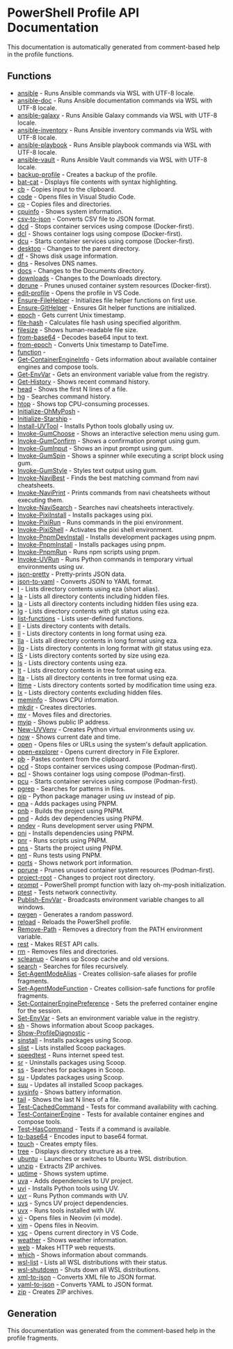 # PowerShell Profile API Documentation

This documentation is automatically generated from comment-based help in the profile functions.

## Functions

- [ansible](ansible.md) - Runs Ansible commands via WSL with UTF-8 locale.
- [ansible-doc](ansible-doc.md) - Runs Ansible documentation commands via WSL with UTF-8 locale.
- [ansible-galaxy](ansible-galaxy.md) - Runs Ansible Galaxy commands via WSL with UTF-8 locale.
- [ansible-inventory](ansible-inventory.md) - Runs Ansible inventory commands via WSL with UTF-8 locale.
- [ansible-playbook](ansible-playbook.md) - Runs Ansible playbook commands via WSL with UTF-8 locale.
- [ansible-vault](ansible-vault.md) - Runs Ansible Vault commands via WSL with UTF-8 locale.
- [backup-profile](backup-profile.md) - Creates a backup of the profile.
- [bat-cat](bat-cat.md) - Displays file contents with syntax highlighting.
- [cb](cb.md) - Copies input to the clipboard.
- [code](code.md) - Opens files in Visual Studio Code.
- [cp](cp.md) - Copies files and directories.
- [cpuinfo](cpuinfo.md) - Shows system information.
- [csv-to-json](csv-to-json.md) - Converts CSV file to JSON format.
- [dcd](dcd.md) - Stops container services using compose (Docker-first).
- [dcl](dcl.md) - Shows container logs using compose (Docker-first).
- [dcu](dcu.md) - Starts container services using compose (Docker-first).
- [desktop](desktop.md) - Changes to the parent directory.
- [df](df.md) - Shows disk usage information.
- [dns](dns.md) - Resolves DNS names.
- [docs](docs.md) - Changes to the Documents directory.
- [downloads](downloads.md) - Changes to the Downloads directory.
- [dprune](dprune.md) - Prunes unused container system resources (Docker-first).
- [edit-profile](edit-profile.md) - Opens the profile in VS Code.
- [Ensure-FileHelper](Ensure-FileHelper.md) - Initializes file helper functions on first use.
- [Ensure-GitHelper](Ensure-GitHelper.md) - Ensures Git helper functions are initialized.
- [epoch](epoch.md) - Gets current Unix timestamp.
- [file-hash](file-hash.md) - Calculates file hash using specified algorithm.
- [filesize](filesize.md) - Shows human-readable file size.
- [from-base64](from-base64.md) - Decodes base64 input to text.
- [from-epoch](from-epoch.md) - Converts Unix timestamp to DateTime.
- [function](function.md) - 
- [Get-ContainerEngineInfo](Get-ContainerEngineInfo.md) - Gets information about available container engines and compose tools.
- [Get-EnvVar](Get-EnvVar.md) - Gets an environment variable value from the registry.
- [Get-History](Get-History.md) - Shows recent command history.
- [head](head.md) - Shows the first N lines of a file.
- [hg](hg.md) - Searches command history.
- [htop](htop.md) - Shows top CPU-consuming processes.
- [Initialize-OhMyPosh](Initialize-OhMyPosh.md) - 
- [Initialize-Starship](Initialize-Starship.md) - 
- [Install-UVTool](Install-UVTool.md) - Installs Python tools globally using uv.
- [Invoke-GumChoose](Invoke-GumChoose.md) - Shows an interactive selection menu using gum.
- [Invoke-GumConfirm](Invoke-GumConfirm.md) - Shows a confirmation prompt using gum.
- [Invoke-GumInput](Invoke-GumInput.md) - Shows an input prompt using gum.
- [Invoke-GumSpin](Invoke-GumSpin.md) - Shows a spinner while executing a script block using gum.
- [Invoke-GumStyle](Invoke-GumStyle.md) - Styles text output using gum.
- [Invoke-NaviBest](Invoke-NaviBest.md) - Finds the best matching command from navi cheatsheets.
- [Invoke-NaviPrint](Invoke-NaviPrint.md) - Prints commands from navi cheatsheets without executing them.
- [Invoke-NaviSearch](Invoke-NaviSearch.md) - Searches navi cheatsheets interactively.
- [Invoke-PixiInstall](Invoke-PixiInstall.md) - Installs packages using pixi.
- [Invoke-PixiRun](Invoke-PixiRun.md) - Runs commands in the pixi environment.
- [Invoke-PixiShell](Invoke-PixiShell.md) - Activates the pixi shell environment.
- [Invoke-PnpmDevInstall](Invoke-PnpmDevInstall.md) - Installs development packages using pnpm.
- [Invoke-PnpmInstall](Invoke-PnpmInstall.md) - Installs packages using pnpm.
- [Invoke-PnpmRun](Invoke-PnpmRun.md) - Runs npm scripts using pnpm.
- [Invoke-UVRun](Invoke-UVRun.md) - Runs Python commands in temporary virtual environments using uv.
- [json-pretty](json-pretty.md) - Pretty-prints JSON data.
- [json-to-yaml](json-to-yaml.md) - Converts JSON to YAML format.
- [l](l.md) - Lists directory contents using eza (short alias).
- [la](la.md) - Lists all directory contents including hidden files.
- [la](la.md) - Lists all directory contents including hidden files using eza.
- [lg](lg.md) - Lists directory contents with git status using eza.
- [list-functions](list-functions.md) - Lists user-defined functions.
- [ll](ll.md) - Lists directory contents with details.
- [ll](ll.md) - Lists directory contents in long format using eza.
- [lla](lla.md) - Lists all directory contents in long format using eza.
- [llg](llg.md) - Lists directory contents in long format with git status using eza.
- [lS](lS.md) - Lists directory contents sorted by size using eza.
- [ls](ls.md) - Lists directory contents using eza.
- [lt](lt.md) - Lists directory contents in tree format using eza.
- [lta](lta.md) - Lists all directory contents in tree format using eza.
- [ltime](ltime.md) - Lists directory contents sorted by modification time using eza.
- [lx](lx.md) - Lists directory contents excluding hidden files.
- [meminfo](meminfo.md) - Shows CPU information.
- [mkdir](mkdir.md) - Creates directories.
- [mv](mv.md) - Moves files and directories.
- [myip](myip.md) - Shows public IP address.
- [New-UVVenv](New-UVVenv.md) - Creates Python virtual environments using uv.
- [now](now.md) - Shows current date and time.
- [open](open.md) - Opens files or URLs using the system's default application.
- [open-explorer](open-explorer.md) - Opens current directory in File Explorer.
- [pb](pb.md) - Pastes content from the clipboard.
- [pcd](pcd.md) - Stops container services using compose (Podman-first).
- [pcl](pcl.md) - Shows container logs using compose (Podman-first).
- [pcu](pcu.md) - Starts container services using compose (Podman-first).
- [pgrep](pgrep.md) - Searches for patterns in files.
- [pip](pip.md) - Python package manager using uv instead of pip.
- [pna](pna.md) - Adds packages using PNPM.
- [pnb](pnb.md) - Builds the project using PNPM.
- [pnd](pnd.md) - Adds dev dependencies using PNPM.
- [pndev](pndev.md) - Runs development server using PNPM.
- [pni](pni.md) - Installs dependencies using PNPM.
- [pnr](pnr.md) - Runs scripts using PNPM.
- [pns](pns.md) - Starts the project using PNPM.
- [pnt](pnt.md) - Runs tests using PNPM.
- [ports](ports.md) - Shows network port information.
- [pprune](pprune.md) - Prunes unused container system resources (Podman-first).
- [project-root](project-root.md) - Changes to project root directory.
- [prompt](prompt.md) - PowerShell prompt function with lazy oh-my-posh initialization.
- [ptest](ptest.md) - Tests network connectivity.
- [Publish-EnvVar](Publish-EnvVar.md) - Broadcasts environment variable changes to all windows.
- [pwgen](pwgen.md) - Generates a random password.
- [reload](reload.md) - Reloads the PowerShell profile.
- [Remove-Path](Remove-Path.md) - Removes a directory from the PATH environment variable.
- [rest](rest.md) - Makes REST API calls.
- [rm](rm.md) - Removes files and directories.
- [scleanup](scleanup.md) - Cleans up Scoop cache and old versions.
- [search](search.md) - Searches for files recursively.
- [Set-AgentModeAlias](Set-AgentModeAlias.md) - Creates collision-safe aliases for profile fragments.
- [Set-AgentModeFunction](Set-AgentModeFunction.md) - Creates collision-safe functions for profile fragments.
- [Set-ContainerEnginePreference](Set-ContainerEnginePreference.md) - Sets the preferred container engine for the session.
- [Set-EnvVar](Set-EnvVar.md) - Sets an environment variable value in the registry.
- [sh](sh.md) - Shows information about Scoop packages.
- [Show-ProfileDiagnostic](Show-ProfileDiagnostic.md) - 
- [sinstall](sinstall.md) - Installs packages using Scoop.
- [slist](slist.md) - Lists installed Scoop packages.
- [speedtest](speedtest.md) - Runs internet speed test.
- [sr](sr.md) - Uninstalls packages using Scoop.
- [ss](ss.md) - Searches for packages in Scoop.
- [su](su.md) - Updates packages using Scoop.
- [suu](suu.md) - Updates all installed Scoop packages.
- [sysinfo](sysinfo.md) - Shows battery information.
- [tail](tail.md) - Shows the last N lines of a file.
- [Test-CachedCommand](Test-CachedCommand.md) - Tests for command availability with caching.
- [Test-ContainerEngine](Test-ContainerEngine.md) - Tests for available container engines and compose tools.
- [Test-HasCommand](Test-HasCommand.md) - Tests if a command is available.
- [to-base64](to-base64.md) - Encodes input to base64 format.
- [touch](touch.md) - Creates empty files.
- [tree](tree.md) - Displays directory structure as a tree.
- [ubuntu](ubuntu.md) - Launches or switches to Ubuntu WSL distribution.
- [unzip](unzip.md) - Extracts ZIP archives.
- [uptime](uptime.md) - Shows system uptime.
- [uva](uva.md) - Adds dependencies to UV project.
- [uvi](uvi.md) - Installs Python tools using UV.
- [uvr](uvr.md) - Runs Python commands with UV.
- [uvs](uvs.md) - Syncs UV project dependencies.
- [uvx](uvx.md) - Runs tools installed with UV.
- [vi](vi.md) - Opens files in Neovim (vi mode).
- [vim](vim.md) - Opens files in Neovim.
- [vsc](vsc.md) - Opens current directory in VS Code.
- [weather](weather.md) - Shows weather information.
- [web](web.md) - Makes HTTP web requests.
- [which](which.md) - Shows information about commands.
- [wsl-list](wsl-list.md) - Lists all WSL distributions with their status.
- [wsl-shutdown](wsl-shutdown.md) - Shuts down all WSL distributions.
- [xml-to-json](xml-to-json.md) - Converts XML file to JSON format.
- [yaml-to-json](yaml-to-json.md) - Converts YAML to JSON format.
- [zip](zip.md) - Creates ZIP archives.

## Generation

This documentation was generated from the comment-based help in the profile fragments.

